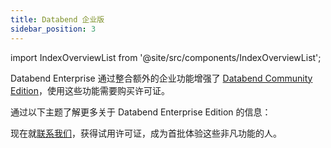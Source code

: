 ```yaml
---
title: Databend 企业版
sidebar_position: 3
---
```


import IndexOverviewList from '@site/src/components/IndexOverviewList';

Databend Enterprise 通过整合额外的企业功能增强了 [Databend Community Edition](../00-dce.md)，使用这些功能需要购买许可证。

通过以下主题了解更多关于 Databend Enterprise Edition 的信息：

<IndexOverviewList />

现在就[联系我们](https://www.databend.com/contact-us/)，获得试用许可证，成为首批体验这些非凡功能的人。
